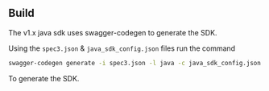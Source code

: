 ## Build

The v1.x java sdk uses swagger-codegen to generate the SDK.

Using the `spec3.json` & `java_sdk_config.json` files run the command

```bash
swagger-codegen generate -i spec3.json -l java -c java_sdk_config.json
```

To generate the SDK.